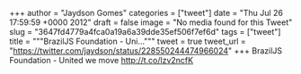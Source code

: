 
+++
author = "Jaydson Gomes"
categories = ["tweet"]
date = "Thu Jul 26 17:59:59 +0000 2012"
draft = false
image = "No media found for this Tweet"
slug = "3647fd4779a4fca0a19a6a39dde35ef506f7ef6d"
tags = ["tweet"]
title = """BrazilJS Foundation - Uni..."""
tweet = true
tweet_url = "https://twitter.com/jaydson/status/228550244474966024"
+++
BrazilJS Foundation - United we move http://t.co/lzv2ncfK
